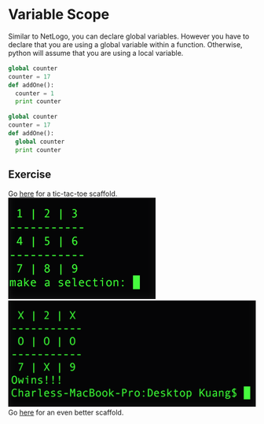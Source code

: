 # Variable Scope
Similar to NetLogo, you can declare global variables. However you have to declare that you are using a global variable within a function. Otherwise, python will assume that you are using a local variable.

```python
global counter
counter = 17
def addOne():
  counter = 1
  print counter
```

```python
global counter
counter = 17
def addOne():
  global counter
  print counter
```

## Exercise
Go [here](tictactoe_scaffold.py) for a tic-tac-toe scaffold. <br>
![Ask](ask.png)
![Win](win.png)
Go [here](ttt.py) for an even better scaffold.
